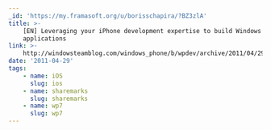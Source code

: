 ```yaml
---
_id: 'https://my.framasoft.org/u/borisschapira/?BZ3zlA'
title: >-
    [EN] Leveraging your iPhone development expertise to build Windows Phone 7
    applications
link: >-
    http://windowsteamblog.com/windows_phone/b/wpdev/archive/2011/04/29/leveraging-your-iphone-development-expertise-to-build-windows-phone-7-applications.aspx
date: '2011-04-29'
tags:
    - name: iOS
      slug: ios
    - name: sharemarks
      slug: sharemarks
    - name: wp7
      slug: wp7
---
```


<div class="markdown"><p></p></div>
